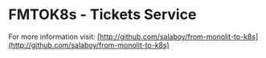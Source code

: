 # FMTOK8s - Tickets Service

For more information visit: [http://github.com/salaboy/from-monolit-to-k8s](http://github.com/salaboy/from-monolit-to-k8s)